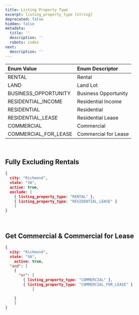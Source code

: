 ```yaml
---
title: Listing Property Type
excerpt: listing_property_type [string]
deprecated: false
hidden: false
metadata:
  title: ''
  description: ''
  robots: index
next:
  description: ''
---
```

| Enum Value             | Enum Descriptor      |
| :--------------------- | :------------------- |
| RENTAL                 | Rental               |
| LAND                   | Land Lot             |
| BUSINESS\_OPPORTUNITY  | Business Opportunity |
| RESIDENTIAL\_INCOME    | Residential Income   |
| RESIDENTIAL            | Residential          |
| RESIDENTIAL\_LEASE     | Residential Lease    |
| COMMERCIAL             | Commercial           |
| COMMERCIAL\_FOR\_LEASE | Commercial for Lease |

<br />

## Fully Excluding Rentals

```json
{
  city: "Richmond",
  state: "VA",
  active: true,
  exclude: [
    { listing_property_type: "RENTAL" },
    { listing_property_type: "RESIDENTIAL_LEASE" }  
	]
}


```

<br />

## Get Commercial & Commercial for Lease

```json json
{
  city: "Richmond",
  state: "VA",
	active: true,
  "and": [
    {
      "or": [
        { listing_property_type: "COMMERCIAL" },
        { listing_property_type: "COMMERCIAL_FOR_LEASE" } 
			]

    }
	]
}


```